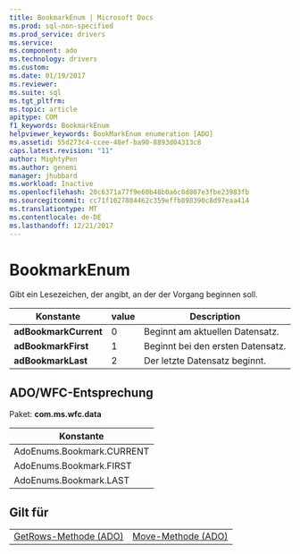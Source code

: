 ```yaml
---
title: BookmarkEnum | Microsoft Docs
ms.prod: sql-non-specified
ms.prod_service: drivers
ms.service: 
ms.component: ado
ms.technology: drivers
ms.custom: 
ms.date: 01/19/2017
ms.reviewer: 
ms.suite: sql
ms.tgt_pltfrm: 
ms.topic: article
apitype: COM
f1_keywords: BookmarkEnum
helpviewer_keywords: BookMarkEnum enumeration [ADO]
ms.assetid: 55d273c4-ccee-48ef-ba90-8893d04313c8
caps.latest.revision: "11"
author: MightyPen
ms.author: genemi
manager: jhubbard
ms.workload: Inactive
ms.openlocfilehash: 20c6371a77f9e60b48b0a6c8d807e3fbe23983fb
ms.sourcegitcommit: cc71f1027884462c359effb898390c8d97eaa414
ms.translationtype: MT
ms.contentlocale: de-DE
ms.lasthandoff: 12/21/2017
---
```

# <a name="bookmarkenum"></a>BookmarkEnum
Gibt ein Lesezeichen, der angibt, an der der Vorgang beginnen soll.  
  
|Konstante|value|Description|  
|--------------|-----------|-----------------|  
|**adBookmarkCurrent**|0|Beginnt am aktuellen Datensatz.|  
|**adBookmarkFirst**|1|Beginnt bei den ersten Datensatz.|  
|**adBookmarkLast**|2|Der letzte Datensatz beginnt.|  
  
## <a name="adowfc-equivalent"></a>ADO/WFC-Entsprechung  
 Paket: **com.ms.wfc.data**  
  
|Konstante|  
|--------------|  
|AdoEnums.Bookmark.CURRENT|  
|AdoEnums.Bookmark.FIRST|  
|AdoEnums.Bookmark.LAST|  
  
## <a name="applies-to"></a>Gilt für  
  
|||  
|-|-|  
|[GetRows-Methode (ADO)](../../../ado/reference/ado-api/getrows-method-ado.md)|[Move-Methode (ADO)](../../../ado/reference/ado-api/move-method-ado.md)|

